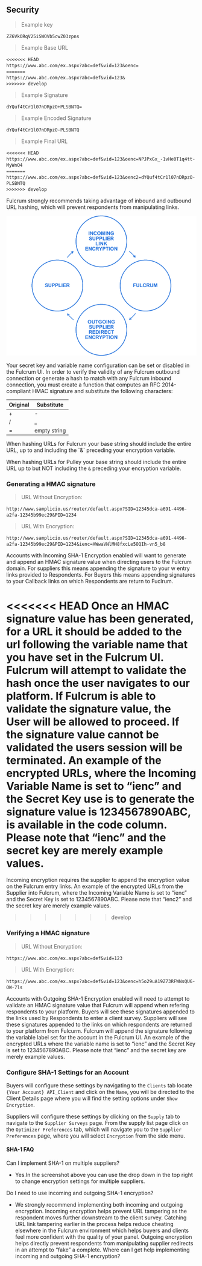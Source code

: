 ## Security

> Example key

```plaintext
ZZ6VkORqV25iSWOVb5cwZ03zpns
```

> Example Base URL

```plaintext
<<<<<<< HEAD
https://www.abc.com/ex.aspx?abc=def&vid=123&oenc=
=======
https://www.abc.com/ex.aspx?abc=def&vid=123&
>>>>>>> develop
```

> Example Signature

```plaintext
dYQuf4tCr1l07nDRpzO+PLSBNTQ=
```
> Example Encoded Signature

```plaintext
dYQuf4tCr1l07nDRpzO-PLSBNTQ
```

> Example Final URL

```plaintext
<<<<<<< HEAD
https://www.abc.com/ex.aspx?abc=def&vid=123&oenc=NPJPxGx_-1vHe0T1q4tt-MyWnQ4
=======
https://www.abc.com/ex.aspx?abc=def&vid=123&oenc2=dYQuf4tCr1l07nDRpzO-PLSBNTQ
>>>>>>> develop
```
Fulcrum strongly recommends taking advantage of inbound and outbound URL hashing, which will prevent respondents from manipulating links.

![SHA-1 Setup](/source/images/Supplier_sha1_flowchart_v21.png)

Your secret key and variable name configuration can be set or disabled in the Fulcrum UI. In order to verify the validity of any Fulcrum outbound connection or generate a hash to match with any Fulcrum inbound connection, you must create a function that computes an RFC 2014-compliant HMAC signature and substitute the following characters:

| Original | Substitute   |
|----------|--------------|
| +        | -            |
| /        | _            |
| =        | empty string |

<aside class="notice">When hashing URLs for Fulcrum your base string should include the entire URL, up to and including the `&` preceding your encryption variable.

When hashing URLs for Pulley your base string should include the entire URL up to but NOT including the `&` preceding your encryption variable.</aside>

### Generating a HMAC signature

> URL Without Encryption: 

```plaintext
http://www.samplicio.us/router/default.aspx?SID=12345dca-a691-4496-a2fa-12345b99ec29&PID=1234
```

> URL With Encryption: 

```plaintext
http://www.samplicio.us/router/default.aspx?SID=12345dca-a691-4496-a2fa-12345b99ec29&PID=1234&ienc=XWwaVNlMH8fxcLe5OQIh-vn5_b8
```
Accounts with Incoming SHA-1 Encryption enabled will want to generate and append an HMAC signature value when directing users to the Fulcrum domain.  For suppliers this means appending the signature to your w entry links provided to Respondents.  For Buyers this means appending signatures to your Callback links on which Respondents are return to Fuclrum.

<<<<<<< HEAD
Once an HMAC signature value has been generated, for a URL it should be added to the url following the variable name that you have set in the Fulcrum UI. Fulcrum will attempt to validate the hash once the user navigates to our platform. If Fulcrum is able to validate the signature value, the User will be allowed to proceed.  If the signature value cannot be validated the users session will be terminated.  An example of the encrypted URLs, where the Incoming Variable Name is set to “ienc” and the Secret Key use is to generate the signature value is 1234567890ABC, is available in the code column. Please note that “ienc” and the secret key are merely example values.
=======
Incoming encryption requires the supplier to append the encryption value on the Fulcrum entry links. An example of the encrypted URLs from the Supplier into Fulcrum, where the Incoming Variable Name is set to “ienc” and the Secret Key is set to 1234567890ABC. Please note that “ienc2” and the secret key are merely example values.
>>>>>>> develop

### Verifying a HMAC signature

> URL Without Encryption:

```plaintext
https://www.abc.com/ex.aspx?abc=def&vid=123
```

> URL With Encryption:

```plaintext
https://www.abc.com/ex.aspx?abc=def&vid=123&oenc=h5o29uA19Z73RFWNsQU6-OW-7ls
```

Accounts with Outgoing SHA-1 Encryption enabled will need to attempt to validate an HMAC signature value that Fulcrum will append when refering respondents to your platform. Buyers will see these signatures appended to the links used by Respondents to enter a client survey.  Suppliers will see these signatures appended to the links on which respondents are returned to your platform from Fulcurm.
Fulcrum will append the signature following the variable label set for the account in the Fulcrum UI.  An example of the encrypted URLs where the variable name is set to “ienc” and the Secret Key is set to 1234567890ABC. Please note that “ienc” and the secret key are merely example values.

### Configure SHA-1 Settings for an Account

Buyers will configure these settings by navigating to the `Clients` tab locate `{Your Account} API_Client` and click on the `Name`, you will be directed to the Client Details page where you will find the setting options under `Show Encryption`.

Suppliers will configure these settings by clicking on the `Supply` tab to navigate to the `Supplier Surveys` page.  From the supply list page click on the `Optimizer Preferences` tab, which will navigate you to the `Supplier Preferences` page, where you will select `Encryption` from the side menu.

#### SHA-1 FAQ

Can I implement SHA-1 on multiple suppliers?

- Yes.In the screenshot above you can use the drop down in the top right to change encryption settings for multiple suppliers.

Do I need to use incoming and outgoing SHA-1 encryption?

- We strongly recommend implementing both incoming and outgoing encryption. Incoming encryption helps prevent URL tampering as the respondent moves further downstream to the client survey. Catching URL link tampering earlier in the process helps reduce cheating elsewhere in the Fulcrum environment which helps buyers and clients feel more confident with the quality of your panel. Outgoing encryption helps directly prevent respondents from manipulating supplier redirects in an attempt to “fake” a complete.
Where can I get help implementing incoming and outgoing SHA-1 encryption?
